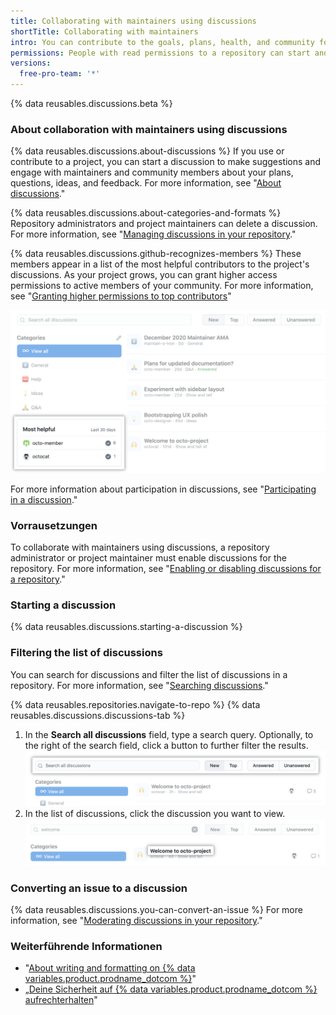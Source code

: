 ```yaml
---
title: Collaborating with maintainers using discussions
shortTitle: Collaborating with maintainers
intro: You can contribute to the goals, plans, health, and community for a project on {% data variables.product.product_name %} by communicating with the maintainers of the project in a discussion.
permissions: People with read permissions to a repository can start and participate in discussions in the repository.
versions:
  free-pro-team: '*'
---
```


{% data reusables.discussions.beta %}

### About collaboration with maintainers using discussions

{% data reusables.discussions.about-discussions %} If you use or contribute to a project, you can start a discussion to make suggestions and engage with maintainers and community members about your plans, questions, ideas, and feedback. For more information, see "[‎About discussions](/discussions/collaborating-with-your-community-using-discussions/about-discussions)."

{% data reusables.discussions.about-categories-and-formats %} Repository administrators and project maintainers can delete a discussion. For more information, see "[Managing discussions in your repository](/discussions/managing-discussions-for-your-community/managing-discussions-in-your-repository#deleting-a-discussion)."

{% data reusables.discussions.github-recognizes-members %} These members appear in a list of the most helpful contributors to the project's discussions. As your project grows, you can grant higher access permissions to active members of your community. For more information, see "[Granting higher permissions to top contributors](/discussions/guides/granting-higher-permissions-to-top-contributors)"

![Most helpful contributors to discussions for a project](/assets/images/help/discussions/most-helpful.png)

For more information about participation in discussions, see "[Participating in a discussion](/discussions/collaborating-with-your-community-using-discussions/participating-in-a-discussion)."

### Vorrausetzungen

To collaborate with maintainers using discussions, a repository administrator or project maintainer must enable discussions for the repository. For more information, see "[Enabling or disabling discussions for a repository](/github/administering-a-repository/enabling-or-disabling-github-discussions-for-a-repository)."

### Starting a discussion

{% data reusables.discussions.starting-a-discussion %}

### Filtering the list of discussions

You can search for discussions and filter the list of discussions in a repository. For more information, see "[Searching discussions](/github/searching-for-information-on-github/searching-discussions)."

{% data reusables.repositories.navigate-to-repo %}
{% data reusables.discussions.discussions-tab %}
1. In the **Search all discussions** field, type a search query. Optionally, to the right of the search field, click a button to further filter the results. ![Search bar and buttons for filtering discussions](/assets/images/help/discussions/search-and-filter-controls.png)
1. In the list of discussions, click the discussion you want to view. ![Discussion search results](/assets/images/help/discussions/search-result.png)

### Converting an issue to a discussion

{% data reusables.discussions.you-can-convert-an-issue %} For more information, see "[Moderating discussions in your repository](/discussions/managing-discussions-for-your-community/moderating-discussions#converting-an-issue-to-a-discussion#converting-an-issue-to-a-discussion)."

### Weiterführende Informationen

- "[About writing and formatting on {% data variables.product.prodname_dotcom %}](/github/writing-on-github/about-writing-and-formatting-on-github)"
- „[Deine Sicherheit auf {% data variables.product.prodname_dotcom %} aufrechterhalten](/communities/maintaining-your-safety-on-github)"
